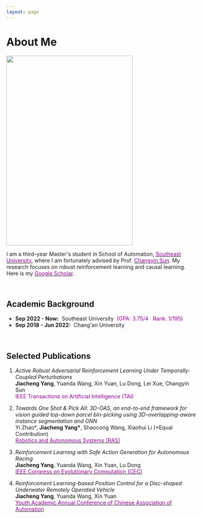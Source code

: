 ```yaml
---
layout: page
---
```


# About Me

<img src="https://jcyang101.github.io/images/mine.jpg" class="floatpic" width="333" height="500">


I am a third-year Master's student in School of Automation, [<font color='DarkMagenta'>Southeast University</font>](https://www.seu.edu.cn/english/), where I am fortunately advised by Prof. [<font color='DarkMagenta'>Changyin Sun</font>](https://ieeexplore.ieee.org/author/37279060100).
My research focuses on robust reinforcement learning and causal learning.
Here is my [<font color='DarkMagenta'>Google Scholar</font>](https://scholar.google.com/citations?user=CdTephgAAAAJ&hl).


<br>

## Academic Background

- **Sep 2022 - Now:**&nbsp;&nbsp;Southeast University&nbsp;&nbsp;<font color='DarkMagenta'>(GPA: 3.75/4&nbsp;&nbsp;&nbsp;Rank: 1/195)</font>
- **Sep 2018 - Jun 2022:**&nbsp;&nbsp;Chang'an University

<br>

## Selected Publications
1. *Active Robust Adversarial Reinforcement Learning Under Temporally-Coupled Perturbations*  
&zwnj;**Jiacheng Yang**, Yuanda Wang, Xin Yuan, Lu Dong, Lei Xue, Changyin Sun  
&zwnj;<font color='DarkMagenta'>IEEE Transactions on Artificial Intelligence (TAI)</font>

2. *Towards One Shot & Pick All: 3D-OAS, an end-to-end framework for vision guided top-down parcel bin-picking using 3D-overlapping-aware instance segmentation and GNN*  
Yi Zhao\*, **Jiacheng Yang\***, Shaocong Wang, Xiaohui Li (\*Equal Contribution)  
&zwnj;[<font color='DarkMagenta'>Robotics and Autonomous Systems (RAS)</font>](https://www.sciencedirect.com/science/article/abs/pii/S0921889023001306)  

3. *Reinforcement Learning with Safe Action Generation for Autonomous Racing*  
&zwnj;**Jiacheng Yang**, Yuanda Wang, Xin Yuan, Lu Dong  
&zwnj;[<font color='DarkMagenta'>IEEE Congress on Evolutionary Computation (CEC)</font>](https://ieeexplore.ieee.org/abstract/document/10611776)  

4. *Reinforcement Learning-based Position Control for a Disc-shaped Underwater Remotely Operated Vehicle*  
&zwnj;**Jiacheng Yang**, Yuanda Wang, Xin Yuan  
&zwnj;[<font color='DarkMagenta'>Youth Academic Annual Conference of Chinese Association of Automation</font>](https://ieeexplore.ieee.org/document/10401706)  



